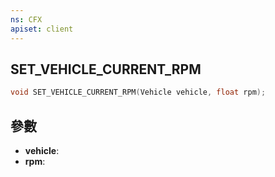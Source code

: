```yaml
---
ns: CFX
apiset: client
---
```

## SET_VEHICLE_CURRENT_RPM

```c
void SET_VEHICLE_CURRENT_RPM(Vehicle vehicle, float rpm);
```


## 參數
* **vehicle**: 
* **rpm**: 

